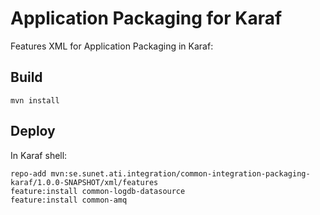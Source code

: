 Application Packaging for Karaf
===============================

Features XML for Application Packaging in Karaf:


Build
-----

    mvn install


Deploy
------

In Karaf shell:

    repo-add mvn:se.sunet.ati.integration/common-integration-packaging-karaf/1.0.0-SNAPSHOT/xml/features
    feature:install common-logdb-datasource
    feature:install common-amq
